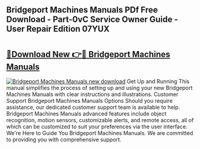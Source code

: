 ## Bridgeport Machines Manuals PDf Free Download - Part-0vC Service Owner Guide - User Repair Edition 07YUX

# <h2><a href="http://bc84995.oget.top/?id=Bridgeport+Machines+Manuals">🔗Download New 👉🔴 Bridgeport Machines Manuals</a></h2>

[![Bridgeport Machines Manuals new download](https://i.imgur.com/5g1atiW.png)](http://bc84995.oget.top/?id=Bridgeport+Machines+Manuals)
Get Up and Running This manual simplifies the process of setting up and using your new Bridgeport Machines Manuals with clear instructions and illustrations. Customer Support Bridgeport Machines Manuals Options Should you require assistance, our dedicated customer support team is available to help. Bridgeport Machines Manuals advanced features include object recognition, motion sensors, customizable alerts, and remote access, all of which can be customized to suit your preferences via the user interface. We're Here to Guide You Bridgeport Machines Manuals. We are committed to providing you with comprehensive support.
